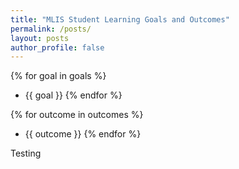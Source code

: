 ```yaml
---
title: "MLIS Student Learning Goals and Outcomes"
permalink: /posts/
layout: posts
author_profile: false
---
```





{% for goal in goals %}
- {{ goal }}
{% endfor %}



{% for outcome in outcomes %}
- {{ outcome }}
{% endfor %}

<!-- Text that appears after dynamically generated content -->
Testing